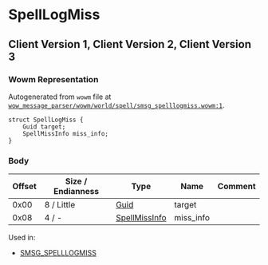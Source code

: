 # SpellLogMiss

## Client Version 1, Client Version 2, Client Version 3

### Wowm Representation

Autogenerated from `wowm` file at [`wow_message_parser/wowm/world/spell/smsg_spelllogmiss.wowm:1`](https://github.com/gtker/wow_messages/tree/main/wow_message_parser/wowm/world/spell/smsg_spelllogmiss.wowm#L1).
```rust,ignore
struct SpellLogMiss {
    Guid target;
    SpellMissInfo miss_info;
}
```
### Body

| Offset | Size / Endianness | Type | Name | Comment |
| ------ | ----------------- | ---- | ---- | ------- |
| 0x00 | 8 / Little | [Guid](../types/packed-guid.md) | target |  |
| 0x08 | 4 / - | [SpellMissInfo](spellmissinfo.md) | miss_info |  |


Used in:
* [SMSG_SPELLLOGMISS](smsg_spelllogmiss.md)

